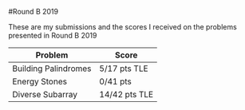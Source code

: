 #Round B 2019

These are my submissions and the scores I received on the problems presented in Round B 2019

| Problem              | Score          |
|----------------------|----------------|
| Building Palindromes | 5/17 pts   TLE |
| Energy Stones        | 0/41 pts       |
| Diverse Subarray     | 14/42 pts  TLE |